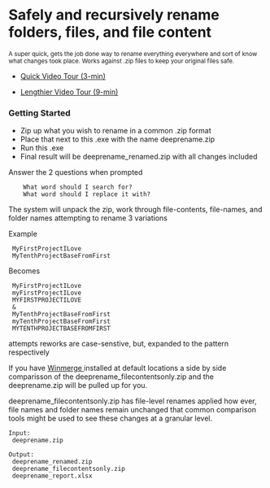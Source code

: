 
<h1> Safely and recursively rename folders, files, and file content</h1>
<sub>A super quick, gets the job done way to rename everything everywhere and sort of know what changes took place. Works against .zip files to keep your original files safe.</sub>

- <a href="https://www.youtube.com/watch?v=BxEC-0aQ650" target="_blank">Quick Video Tour (3-min)</a>

- <a href="Lengthier Tour (9-min): https://www.youtube.com/watch?v=ZH4EnRQ5nVI" target="_blank">Lengthier Video Tour (9-min)</a>

<h3>Getting Started</h3>

- Zip up what you wish to rename in a common .zip format
- Place that next to this .exe with the name deeprename.zip
- Run this .exe
- Final result will be deeprename_renamed.zip with all changes included

Answer the 2 questions when prompted
```
    What word should I search for?
    What word should I replace it with?
```

The system will unpack the zip, work through file-contents, file-names, and folder names attempting to rename 3 variations

Example
``` 
 MyFirstProjectILove
 MyTenthProjectBaseFromFirst
```

Becomes
```
 MyFirstProjectILove
 myFirstProjectILove
 MYFIRSTPROJECTILOVE
 & 
 MyTenthProjectBaseFromFirst
 myTenthProjectBaseFromFirst
 MYTENTHPROJECTBASEFROMFIRST
```

attempts reworks are case-senstive, but, expanded to the pattern respectively

If you have <a href="https://winmerge.org/downloads/?lang=en" target="_blank"> Winmerge </a> installed at default locations a side by side comparisson of the deeprename_filecontentsonly.zip and the deeprename.zip will be pulled up for you. 

deeprename_filecontentsonly.zip has file-level renames applied how ever, file names and folder names remain unchanged that common comparison tools might be used to see these changes at a granular level.

```
Input:
 deeprename.zip

Output:
 deeprename_renamed.zip
 deeprename_filecontentsonly.zip
 deeprename_report.xlsx
```

